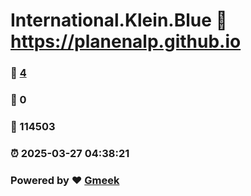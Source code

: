 # International.Klein.Blue :link: https://planenalp.github.io 
### :page_facing_up: [4](https://planenalp.github.io/tag.html) 
### :speech_balloon: 0 
### :hibiscus: 114503 
### :alarm_clock: 2025-03-27 04:38:21 
### Powered by :heart: [Gmeek](https://github.com/Meekdai/Gmeek)
